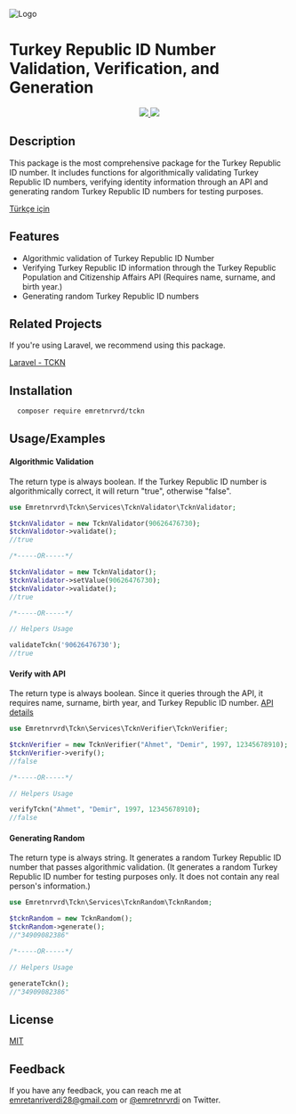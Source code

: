 ![Logo](https://repository-images.githubusercontent.com/631359345/366305c0-4516-41f7-8cdc-954dad970ffd)

    
# Turkey Republic ID Number Validation, Verification, and Generation

<div align="center">
  <a href="https://github.com/emretnrvrd/tckn-php/blob/main/LICENSE"> 
    <img src="https://img.shields.io/badge/License-MIT-green.svg">
  </a>
  <a href="https://github.com/emretnrvrd/tckn-php/blob/main/composer.json"> 
    <img src="https://img.shields.io/badge/PHP->=7.4-blue">
  </a>
</div>

## Description

This package is the most comprehensive package for the Turkey Republic ID number. It includes functions for algorithmically validating Turkey Republic ID numbers, verifying identity information through an API and generating random Turkey Republic ID numbers for testing purposes.

[Türkçe için](https://github.com/emretnrvrd/tckn-php/blob/main/README_EN.md)


## Features

- Algorithmic validation of Turkey Republic ID Number
- Verifying Turkey Republic ID information through the Turkey Republic Population and Citizenship Affairs API (Requires name, surname, and birth year.)
- Generating random Turkey Republic ID numbers

  
## Related Projects

If you're using Laravel, we recommend using this package.

[Laravel - TCKN](https://github.com/emretnrvrd/tckn-laravel)

  
## Installation 

```bash 
  composer require emretnrvrd/tckn
```
    
## Usage/Examples

#### Algorithmic Validation

The return type is always boolean. If the Turkey Republic ID number is algorithmically correct, it will return "true", otherwise "false".

```php
use Emretnrvrd\Tckn\Services\TcknValidator\TcknValidator;

$tcknValidator = new TcknValidator(90626476730);
$tcknValidotor->validate();
//true

/*-----OR-----*/

$tcknValidator = new TcknValidator();
$tcknValidator->setValue(90626476730);
$tcknValidator->validate();
//true

/*-----OR-----*/

// Helpers Usage

validateTckn('90626476730');
//true
```

#### Verify with API
The return type is always boolean. Since it queries through the API, it requires name, surname, birth year, and Turkey Republic ID number.
[API details](https://tckimlik.nvi.gov.tr/Service/KPSPublic.asmx?op=TCKimlikNoDogrula)

```php
use Emretnrvrd\Tckn\Services\TcknVerifier\TcknVerifier;

$tcknVerifier = new TcknVerifier("Ahmet", "Demir", 1997, 12345678910);
$tcknVerifier->verify();
//false

/*-----OR-----*/

// Helpers Usage

verifyTckn("Ahmet", "Demir", 1997, 12345678910);
//false
```


#### Generating Random
The return type is always string. It generates a random Turkey Republic ID number that passes algorithmic validation. (It generates a random Turkey Republic ID number for testing purposes only. It does not contain any real person's information.)

```php
use Emretnrvrd\Tckn\Services\TcknRandom\TcknRandom;

$tcknRandom = new TcknRandom();
$tcknRandom->generate();
//"34909082386"

/*-----OR-----*/

// Helpers Usage

generateTckn();
//"34909082386"
```
## License

[MIT](https://github.com/emretnrvrd/tckn-php/blob/main/LICENSE)

  
## Feedback

If you have any feedback, you can reach me at emretanriverdi28@gmail.com or [@emretnrvrdi](https://twitter.com/emretnrvrdi) on Twitter.

  